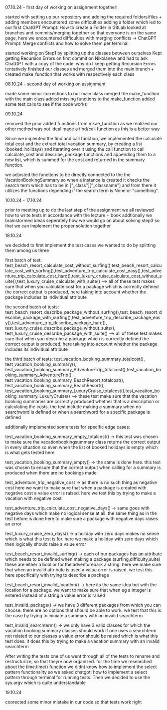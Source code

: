 07.10.24 - first day of working on assignment together!

started with setting up our repository and adding the required folders/files + adding members
encountered some difficulties adding a folder which led to our first ChatGPT Prompt: How to create a Folder in GitLab
looked at branches and commits/merging together so that everyone is on the same page, here we encountered difficulties with merging conflicts -> ChatGPT Prompt: Merge conflicts and how to solve them per terminal

started working on Step1 by splitting up the classes between ourselves 
Kept getting Recursion Errors on first commit on Nikolanew and had to ask ChatGPT with a copy of the code: why do I keep getting Recursion Errors
tentatively finished our classes and merged them into the main branch + created make_function that works with respectively each class

08.10.24 - second day of working on assignment

made some minor corrections to our main class
merged the make_function with the main class
added missing functions to the make_function
added some test calls to see if the code works

09.10.24

removed the prior added functions from mkae_function as we realized our other method was not ideal
made a find/call function as this is a better way 

Since we implented the find and call function, we implemented the calculate total cost and the extract total vacation summary, by creating a list (booked_holidays) and iterating over it using the call function to call calculate_cost and describe_package functions and appending them to a new list, which is summed for the cost and returned in the summary function.

we adjusted the functions to be directly connected to the the VacationBookingSummary so when a  instance is created it checks the search term which  has to be in ["_class"]["_classname"] and from there it utilizes the functions depending if the search term is None or "something".

10.10.24 - 17.10.24

prior to meeting up to do the last step of the assignment we all reviewed how to write tests in accordance with the lecture + book
addtionally we brainstormed ideas seperately how we would go on about solving step3 so that we can implement the proper solution together

18.10.24

we decided to first implement the test cases we wanted to do by splitting them among us three

first batch of test: 
test_beach_resort_calculate_cost_without_surfing(),test_beach_resort_calculate_cost_with_surfing(),test_adventure_trip_calculate_cost_easy(),test_adventure_trip_calculate_cost_hard(),test_luxury_cruise_calculate_cost_without_suite(),test_luxury_cruise_calculate_with_suite()
--> all of these test makes sure that when you calculate cost for a package which is correctly defined the correct output is produced, here taking into account whether the package includes its individual attribute

the second batch of tests:
test_beach_resort_describe_package_without_surfing(),test_beach_resort_describe_package_with_surfing(),test_adventure_trip_describe_package_easy(),test_adventure_trip_describe_package_hard(), test_luxury_cruise_describe_package_without_suite(), test_luxury_cruise_describe_package_with_suite()
--> all of these test makes sure that when you describe a package which is correctly defined the correct output is produced, here taking into account whether the package includes its individual attribute

the third batch of tests:
test_vacation_booking_summary_totalcost(), test_vacation_booking_summary(), test_vacation_booking_summary_AdventureTrip_totalcost(),test_vacation_booking_summary_AdventureTrip(), test_vacation_booking_summary_BeachResort_totalcost(), test_vacation_booking_summary_BeachResort(), test_vacation_booking_summary_LuxuryCruise_totalcost(),test_vacation_booking_summary_LuxuryCruise()
--> these test make sure that the vacation booking summaries are correctly produced whether that is a description or calculating the costs. the test include making a summary when no searchword is defined or when a searchword for a specific package is defined

addtionally implemented some tests for specific edge cases:

test_vacation_booking_summary_empty_totalcost()
-> this test was chosen to make sure the vacationbookingsummary class returns the correct output in every situation so even  when the list of booked holidays is empty which is what gets tested here

test_vacation_booking_summary_empty()
-> the same is done here. this test was chosen to ensure that the correct output when calling for a summary is produced when there are no bookings made 

test_adventure_trip_negative_cost
-> as there is no such thing as negative cost here we want to make sure that when a package is created with negative cost a value error is raised. here we test this by trying to make a vacation with negative cost

test_adventure_trip_calculate_cost_negative_days()
-> same goes with negative days which make no logical sense at all. the same thing as in the test before is done here to make sure a package with negative days raises an error

test_luxury_cruise_zero_days()
-> a holiday with zero days makes no sense which is what this test is for. here we make a holiday with zero days which then logically should raise a value error

test_beach_resort_invalid_surfing()
-> each of our packages has an attribute which needs to be defined when making a package (surfing,difficulty,suite) these are either a bool or for the adventurepark a string. here we make sure that when an invalid attribute is used a value error is raised. we test this here specifically with trying to describe a package

test_beach_resort_invalid_location()
-> here its the same idea but with the location for a package. we want to make sure that when eg a integer is entered instead of a string a value error is raised 

test_invalid_package()
-> we have 3 different packages from which you can choose. there are no options that should be able to work. we test that this is the case by trying to ininiate a summary with an invalid searchterm

test_invalid_searchterm()
-> we only have 3 valid classes for which the vacation booking summary classes should work if one uses a searchterm not related to our classes a value error should be raised which is what this test does. it does this by trying to make a vacation summary with an invalid searchterm

After writing the tests one of us went through all of the tests to rename and restructurize, so that theyre now organized.
for the time we researched about the time.time() function 
we didnt know how to implement the select pattern functionality so we asked chatgpt: how to implement a select pattern through terminal for running tests. Then we decided to use the sys.argv which is quite understandable

19.10.24

coorected some minor mistake in our code so that tests work right